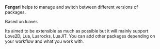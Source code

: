 
**Fengari** helps to manage and switch between different versions of packages.

Based on luaver.

Its aimed to be extensible as much as possible but it will mainly support Love2D, Lua, Luarocks, LuaJIT. You can add other packages depending on your workflow and what you work with.